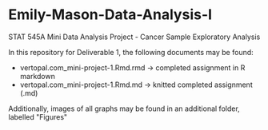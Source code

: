 # Emily-Mason-Data-Analysis-I

STAT 545A Mini Data Analysis Project - Cancer Sample Exploratory Analysis

In this repository for Deliverable 1, the following documents may be found:

- vertopal.com_mini-project-1.Rmd.rmd -> completed assignment in R markdown
- vertopal.com_mini-project-1.Rmd.md -> knitted completed assignment (.md)

Additionally, images of all graphs may be found in an additional folder, labelled "Figures"
